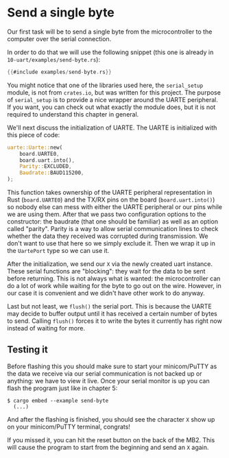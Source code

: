 # Send a single byte

Our first task will be to send a single byte from the microcontroller to the computer over the
serial connection.

In order to do that we will use the following snippet (this one is already in
`10-uart/examples/send-byte.rs`):

``` rust
{{#include examples/send-byte.rs}}
```

You might notice that one of the libraries used here, the `serial_setup` module, is not from
`crates.io`, but was written for this project. The purpose of `serial_setup` is to provide a nice
wrapper around the UARTE peripheral. If you want, you can check out what exactly the module does,
but it is not required to understand this chapter in general.

We'll next discuss the initialization of UARTE. The UARTE is initialized with this piece of code:

```rs
uarte::Uarte::new(
    board.UARTE0,
    board.uart.into(),
    Parity::EXCLUDED,
    Baudrate::BAUD115200,
);
```

This function takes ownership of the UARTE peripheral representation in Rust (`board.UARTE0`) and
the TX/RX pins on the board (`board.uart.into()`) so nobody else can mess with either the UARTE
peripheral or our pins while we are using them. After that we pass two configuration options to the
constructor: the baudrate (that one should be familiar) as well as an option called "parity". Parity
is a way to allow serial communication lines to check whether the data they received was corrupted
during transmission. We don't want to use that here so we simply exclude it.  Then we wrap it up in
the `UartePort` type so we can use it.

After the initialization, we send our `X` via the newly created uart instance. These serial
functions are "blocking": they wait for the data to be sent before returning. This is not always
what is wanted: the microcontroller can do a lot of work while waiting for the byte to go out on the
wire. However, in our case it is convenient and we didn't have other work to do anyway.

Last but not least, we `flush()` the serial port. This is because the UARTE may decide to buffer
output until it has received a certain number of bytes to send.  Calling `flush()` forces it to
write the bytes it currently has right now instead of waiting for more.

## Testing it

Before flashing this you should make sure to start your minicom/PuTTY as the data we receive via our
serial communication is not backed up or anything: we have to view it live. Once your serial monitor
is up you can flash the program just like in chapter 5:

```
$ cargo embed --example send-byte
  (...)
```

And after the flashing is finished, you should see the character `X` show up on your minicom/PuTTY
terminal, congrats!

If you missed it, you can hit the reset button on the back of the MB2. This will cause the program
to start from the beginning and send an `X` again.

